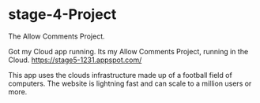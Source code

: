 # stage-4-Project
The Allow Comments Project.

Got my Cloud app running. Its my Allow Comments Project, running in the Cloud.
https://stage5-1231.appspot.com/

This app uses the clouds infrastructure made up of a football field of computers. The website is lightning fast and can scale to a million users or more.
